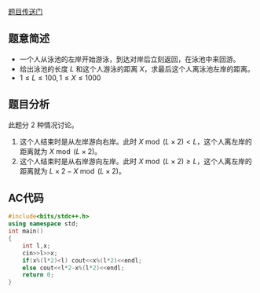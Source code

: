[题目传送门](https://www.luogu.com.cn/problem/AT_cpsco2019_s4_a)

## 题意简述
- 一个人从泳池的左岸开始游泳，到达对岸后立刻返回，在泳池中来回游。
- 给出泳池的长度 $L$ 和这个人游泳的距离 $X$，求最后这个人离泳池左岸的距离。
- $1\le L\le 100,1\le X\le 1000$

## 题目分析
此题分 $2$ 种情况讨论。

1. 这个人结束时是从左岸游向右岸。此时 $X\bmod(L\times2)<L$，这个人离左岸的距离就为 $X\bmod(L\times2)$。
2. 这个人结束时是从右岸游向左岸。此时 $X\bmod(L\times2)\ge L$，这个人离左岸的距离就为 $L\times2-X\bmod(L\times2)$。

## AC代码
```cpp
#include<bits/stdc++.h>
using namespace std;
int main()
{
	int l,x;
	cin>>l>>x;
	if(x%(l*2)<l) cout<<x%(l*2)<<endl;
	else cout<<l*2-x%(l*2)<<endl;
	return 0;
}
```